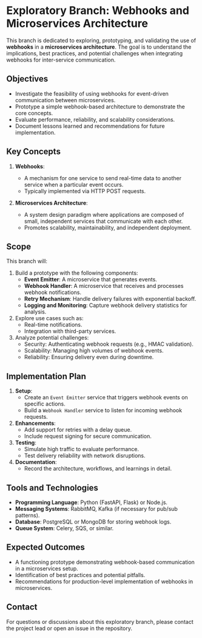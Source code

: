 # Exploratory Branch: Webhooks and Microservices Architecture

This branch is dedicated to exploring, prototyping, and validating the use of **webhooks** in a **microservices architecture**. The goal is to understand the implications, best practices, and potential challenges when integrating webhooks for inter-service communication.

## Objectives
- Investigate the feasibility of using webhooks for event-driven communication between microservices.
- Prototype a simple webhook-based architecture to demonstrate the core concepts.
- Evaluate performance, reliability, and scalability considerations.
- Document lessons learned and recommendations for future implementation.

## Key Concepts
1. **Webhooks**:
   - A mechanism for one service to send real-time data to another service when a particular event occurs.
   - Typically implemented via HTTP POST requests.

2. **Microservices Architecture**:
   - A system design paradigm where applications are composed of small, independent services that communicate with each other.
   - Promotes scalability, maintainability, and independent deployment.

## Scope
This branch will:
1. Build a prototype with the following components:
   - **Event Emitter**: A microservice that generates events.
   - **Webhook Handler**: A microservice that receives and processes webhook notifications.
   - **Retry Mechanism**: Handle delivery failures with exponential backoff.
   - **Logging and Monitoring**: Capture webhook delivery statistics for analysis.
2. Explore use cases such as:
   - Real-time notifications.
   - Integration with third-party services.
3. Analyze potential challenges:
   - Security: Authenticating webhook requests (e.g., HMAC validation).
   - Scalability: Managing high volumes of webhook events.
   - Reliability: Ensuring delivery even during downtime.

## Implementation Plan
1. **Setup**:
   - Create an `Event Emitter` service that triggers webhook events on specific actions.
   - Build a `Webhook Handler` service to listen for incoming webhook requests.
2. **Enhancements**:
   - Add support for retries with a delay queue.
   - Include request signing for secure communication.
3. **Testing**:
   - Simulate high traffic to evaluate performance.
   - Test delivery reliability with network disruptions.
4. **Documentation**:
   - Record the architecture, workflows, and learnings in detail.

## Tools and Technologies
- **Programming Language**: Python (FastAPI, Flask) or Node.js.
- **Messaging Systems**: RabbitMQ, Kafka (if necessary for pub/sub patterns).
- **Database**: PostgreSQL or MongoDB for storing webhook logs.
- **Queue System**: Celery, SQS, or similar.

## Expected Outcomes
- A functioning prototype demonstrating webhook-based communication in a microservices setup.
- Identification of best practices and potential pitfalls.
- Recommendations for production-level implementation of webhooks in microservices.

## Contact
For questions or discussions about this exploratory branch, please contact the project lead or open an issue in the repository.

